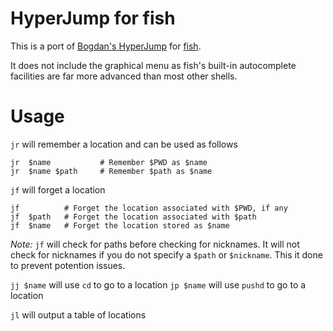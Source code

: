 # HyperJump for fish

This is a port of [Bogdan's HyperJump](http://sdbr.net/post/HyperJump/)
for [fish](https://github.com/fish-shell/fish-shell).

It does not include the graphical menu as fish's built-in autocomplete
facilities are far more advanced than most other shells.

# Usage

`jr` will remember a location and can be used as follows

```fish
jr  $name           # Remember $PWD as $name
jr  $name $path     # Remember $path as $name
```

`jf` will forget a location 

```fish
jf          # Forget the location associated with $PWD, if any
jf  $path   # Forget the location associated with $path
jf  $name   # Forget the location stored as $name
```

_Note:_ `jf` will check for paths before checking for nicknames. It will
not check for nicknames if you do not specify a `$path` or `$nickname`.
This it done to prevent potention issues.

`jj $name` will use `cd` to go to a location
`jp $name` will use `pushd` to go to a location

`jl` will output a table of locations
